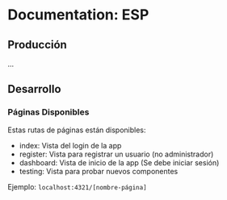# **Documentation: ESP**
## Producción
...
## Desarrollo 
### Páginas Disponibles
Estas rutas de páginas están disponibles:
 - index: Vista del login de la app
 - register: Vista para registrar un usuario (no administrador)
 - dashboard: Vista de inicio de la app (Se debe iniciar sesión)
 - testing: Vista para probar nuevos componentes

Ejemplo: ```localhost:4321/[nombre-página]```
